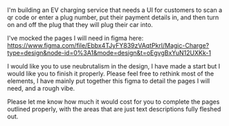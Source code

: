 I'm building an EV charging service that needs a UI for customers to scan a qr code or enter a plug number, put their payment details in, and then turn on and off the plug that they will plug their car into.

I've mocked the pages I will need in figma here: https://www.figma.com/file/Ebbx4TJyFY839zVAqtPkrl/Magic-Charge?type=design&node-id=0%3A1&mode=design&t=oEgvgBxYuN12UXKk-1

I would like you to use neubrutalism in the design, I have made a start but I would like you to finish it properly. Please feel free to rethink most of the elements, I have mainly put together this figma to detail the pages I will need, and a rough vibe.

Please let me know how much it would cost for you to complete the pages outlined properly, with the areas that are just text descriptions fully fleshed out.
